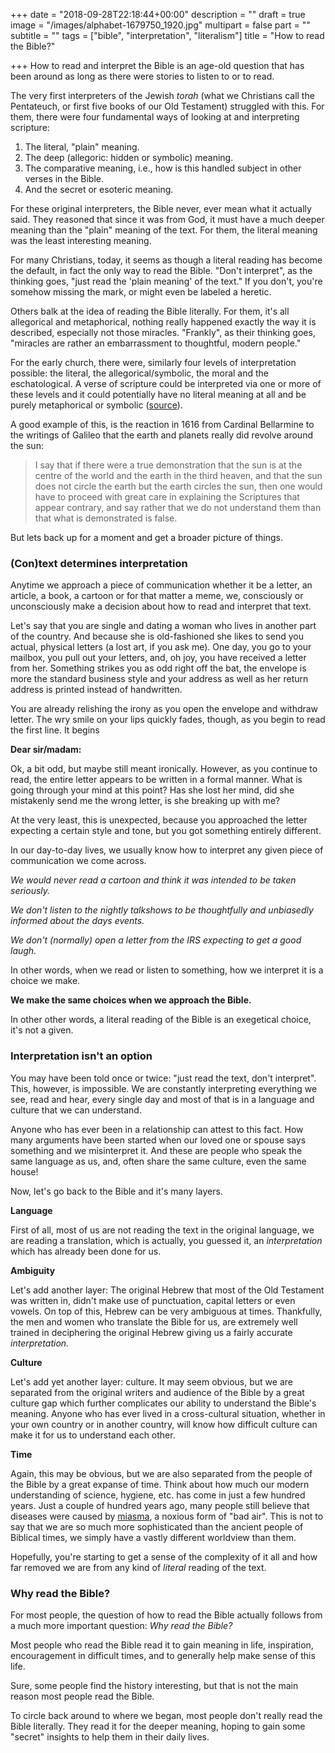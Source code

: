 +++
date = "2018-09-28T22:18:44+00:00"
description = ""
draft = true
image = "/images/alphabet-1679750_1920.jpg"
multipart = false
part = ""
subtitle = ""
tags = ["bible", "interpretation", "literalism"]
title = "How to read the Bible?"

+++
How to read and interpret the Bible is an age-old question that has been around as long as there were stories to listen to or to read.

The very first interpreters of the Jewish _torah_ (what we Christians call the Pentateuch, or first five books of our Old Testament) struggled with this. For them, there were four fundamental ways of looking at and interpreting scripture:

1. The literal, "plain" meaning.
2. The deep (allegoric: hidden or symbolic) meaning.
3. The comparative meaning, i.e., how is this handled subject in other verses in the Bible.
4. And the secret or esoteric meaning.

For these original interpreters, the Bible never, ever mean what it actually said. They reasoned that since it was from God, it must have a much deeper meaning than the "plain" meaning of the text. For them, the literal meaning was the least interesting meaning.

For many Christians, today, it seems as though a literal reading has become the default, in fact the only way to read the Bible. "Don't interpret", as the thinking goes, "just read the 'plain meaning' of the text." If you don't, you're somehow missing the mark, or might even be labeled a heretic.

Others balk at the idea of reading the Bible literally. For them, it's all allegorical and metaphorical, nothing really happened exactly the way it is described, especially not those miracles. "Frankly", as their thinking goes, "miracles are rather an embarrassment to thoughtful, modern people."

For the early church, there were, similarly four levels of interpretation possible: the literal, the allegorical/symbolic, the moral and the eschatological. A verse of scripture could be interpreted via one or more of these levels and it could potentially have no literal meaning at all and be purely metaphorical or symbolic ([source](https://www.quora.com/Why-was-the-Catholic-Church-so-opposed-to-heliocentrism-for-example-in-the-Renaissance-Why-did-they-not-simply-claim-that-God-lived-in-the-Sun-so-we-go-around-Him)).

A good example of this, is the reaction in 1616 from Cardinal Bellarmine to the writings of Galileo that the earth and planets really did revolve around the sun:

> I say that if there were a true demonstration that the sun is at the centre of the world and the earth in the third heaven, and that the sun does not circle the earth but the earth circles the sun, then one would have to proceed with great care in explaining the Scriptures that appear contrary, and say rather that we do not understand them than that what is demonstrated is false.

But lets back up for a moment and get a broader picture of things.

### (Con)text determines interpretation

Anytime we approach a piece of communication whether it be a letter, an article, a book, a cartoon or for that matter a meme, we, consciously or unconsciously make a decision about how to read and interpret that text.

Let's say that you are single and dating a woman who lives in another part of the country. And because she is old-fashioned she likes to send you actual, physical letters (a lost art, if you ask me). One day, you go to your mailbox, you pull out your letters, and, oh joy, you have received a letter from her. Something strikes you as odd right off the bat, the envelope is more the standard business style and your address as well as her return address is printed instead of handwritten.

You are already relishing the irony as you open the envelope and withdraw letter. The wry smile on your lips quickly fades, though, as you begin to read the first line. It begins

**Dear sir/madam:**

Ok, a bit odd, but maybe still meant ironically. However, as you continue to read, the entire letter appears to be written in a formal manner. What is going through your mind at this point? Has she lost her mind, did she mistakenly send me the wrong letter, is she breaking up with me?

At the very least, this is unexpected, because you approached the letter expecting a certain style and tone, but you got something entirely different.

In our day-to-day lives, we usually know how to interpret any given piece of communication we come across.

_We would never read a cartoon and think it was intended to be taken seriously._

_We don't listen to the nightly talkshows to be thoughtfully and unbiasedly informed about the days events._

_We don't (normally) open a letter from the IRS expecting to get a good laugh._

In other words, when we read or listen to something, how we interpret it is a choice we make.

**We make the same choices when we approach the Bible.**

In other other words, a literal reading of the Bible is an exegetical choice, it's not a given.

### Interpretation isn't an option

You may have been told once or twice: "just read the text, don't interpret". This, however, is impossible. We are constantly interpreting everything we see, read and hear, every single day and most of that is in a language and culture that we can understand.

Anyone who has ever been in a relationship can attest to this fact. How many arguments have been started when our loved one or spouse says something and we misinterpret it. And these are people who speak the same language as us, and, often share the same culture, even the same house!

Now, let's go back to the Bible and it's many layers.

**Language**

First of all, most of us are not reading the text in the original language, we are reading a translation, which is actually, you guessed it, an _interpretation_ which has already been done for us.

**Ambiguity**

Let's add another layer: The original Hebrew that most of the Old Testament was written in, didn't make use of punctuation, capital letters or even vowels. On top of this, Hebrew can be very ambiguous at times. Thankfully, the men and women who translate the Bible for us, are extremely well trained in deciphering the original Hebrew giving us a fairly accurate _interpretation._

**Culture**

Let's add yet another layer: culture. It may seem obvious, but we are separated from the original writers and audience of the Bible by a great culture gap which further complicates our ability to understand the Bible's meaning. Anyone who has ever lived in a cross-cultural situation, whether in your own country or in another country, will know how difficult culture can make it for us to understand each other.

**Time**

Again, this may be obvious, but we are also separated from the people of the Bible by a great expanse of time. Think about how much our modern understanding of science, hygiene, etc. has come in just a few hundred years. Just a couple of hundred years ago, many people still believe that diseases were caused by [miasma](https://en.wikipedia.org/wiki/Miasma_theory), a noxious form of "bad air". This is not to say that we are so much more sophisticated than the ancient people of Biblical times, we simply have a vastly different worldview than them.

Hopefully, you're starting to get a sense of the complexity of it all and how far removed we are from any kind of _literal_ reading of the text.

### Why read the Bible?

For most people, the question of how to read the Bible actually follows from a much more important question: _Why read the Bible?_

Most people who read the Bible read it to gain meaning in life, inspiration, encouragement in difficult times, and to generally help make sense of this life.

Sure, some people find the history interesting, but that is not the main reason most people read the Bible.

To circle back around to where we began, most people don't really read the Bible literally. They read it for the deeper meaning, hoping to gain some "secret" insights to help them in their daily lives.